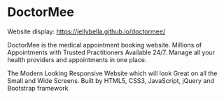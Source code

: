 # DoctorMee
Website display: https://jellybella.github.io/doctormee/

DoctorMee is the medical appointment booking website. Millions of Appointments with Trusted Practitioners Available 24/7.
Manage all your health providers and appointments in one place.

The Modern Looking Responsive Website which will look Great on all the Small and Wide Screens. 
Built by HTML5, CSS3, JavaScript, jQuery and Bootstrap framework
